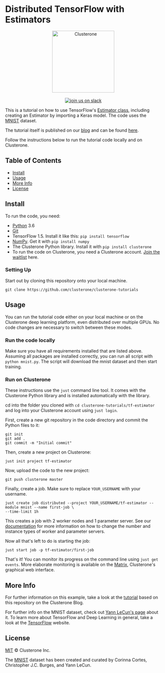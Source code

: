 # Distributed TensorFlow with Estimators

<p align="center">
<img src="../co_logo.png" alt="Clusterone" width="200">
<br>
<br>
<a href="https://slackin-altdyjrdgq.now.sh"><img src="https://slackin-altdyjrdgq.now.sh/badge.svg" alt="join us on slack"></a>
</p>

This is a tutorial on how to use TensorFlow's [Estimator class](https://www.tensorflow.org/api_docs/python/tf/estimator/Estimator), including creating an Estimator by importing a Keras model. The code uses the [MNIST](http://yann.lecun.com/exdb/mnist/) dataset.

The tutorial itself is published on our [blog](https://clusterone.com/blog) and can be found [here](https://clusterone.com/blog/2018/09/19/distributed-tensorflow-estimator-class).

Follow the instructions below to run the tutorial code locally and on Clusterone. 

## Table of Contents

- [Install](#install)
- [Usage](#usage)
- [More Info](#more-info)
- [License](#license)

## Install

To run the code, you need:

- [Python](https://python.org/) 3.6
- [Git](https://git-scm.com/)
- TensorFlow 1.5. Install it like this: `pip install tensorflow`
- [NumPy](http://www.numpy.org/). Get it with `pip install numpy`
- The Clusterone Python library. Install it with `pip install clusterone`
- To run the code on Clusterone, you need a Clusterone account. [Join the waitlist](https://clusterone.com/join-waitlist/) here.


### Setting Up

Start out by cloning this repository onto your local machine. 

```shell
git clone https://github.com/clusterone/clusterone-tutorials
```

## Usage

You can run the tutorial code either on your local machine or on the Clusterone deep learning platform, even distributed over multiple GPUs. No code changes are necessary to switch between these modes.

### Run the code locally

Make sure you have all requirements installed that are listed above. Assuming all packages are installed correctly, you can run all script with `python mnist.py`. The script will download the mnist dataset and then start training.

### Run on Clusterone

These instructions use the `just` command line tool. It comes with the Clusterone Python library and is installed automatically with the library.

cd into the folder you cloned with `cd clusterone-tutorials/tf-estimator`  and log into your Clusterone account using `just login`.

First, create a new git repository in the code directory and commit the Python files to it:

```shell
git init
git add .
git commit -m "Initial commit"
```

Then, create a new project on Clusterone:

```shell
just init project tf-estimator
```

Now, upload the code to the new project:

```shell
git push clusterone master
```

Finally, create a job. Make sure to replace `YOUR_USERNAME` with your username.

```shell
just create job distributed --project YOUR_USERNAME/tf-estimator --module mnist --name first-job \
--time-limit 1h
```

This creates a job with 2 worker nodes and 1 parameter server. See our [documentation](https://docs.clusterone.com/cli-reference-documentation/just-create-job) for more information on how to change the number and instance types of worker and parameter servers.

Now all that's left to do is starting the job:

```shell
just start job -p tf-estimator/first-job
```

That's it! You can monitor its progress on the command line using `just get events`. More elaborate monitoring is available on the [Matrix](https://clusterone.com/matrix), Clusterone's graphical web interface.

## More Info

For further information on this example, take a look at the [tutorial](https://clusterone.com/blog/2018/09/19/distributed-tensorflow-estimator-class) based on this repository on the Clusterone Blog.

For further info on the MNIST dataset, check out [Yann LeCun's page](http://yann.lecun.com/exdb/mnist/) about it. To learn more about TensorFlow and Deep Learning in general, take a look at the [TensorFlow](https://tensorflow.org) website.

## License

[MIT](LICENSE) © Clusterone Inc.

The [MNIST](http://yann.lecun.com/exdb/mnist/) dataset has been created and curated by Corinna Cortes, Christopher J.C. Burges, and Yann LeCun.

